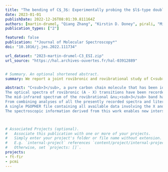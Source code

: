 ```yaml
---
title: "The bending of C$_3$: Experimentally probing the $l$-type doubling and resonance"
date: 2023-01-01
publishDate: 2022-12-26T08:01:39.811164Z
authors: [martin-drumel, "Qiang Zhang", "Kirstin D. Doney", pirali, "Michel Vervloet", "Dennis Tokaryk",  "Colin Western", "Harold Linnartz", "Yang Chen", "Dongfeng Zhao"]
publication_types: ["2"]

featured: false
publication: "*Journal of Molecular Spectroscopy*"
doi: "10.1016/j.jms.2022.111734"

url_dataset: "2023-martin-drumel-C3_ESI.zip"
url_source: "https://hal.archives-ouvertes.fr/hal-03912889"


# Summary. An optional shortened abstract.
summary: We report a joint rovibronic and rovibrational study of C<sub>3</sub>.

abstract: "C<sub>3</sub>, a pure carbon chain molecule that has been identified in different astronomical environments, is considered a good probe of kinetic temperatures through observation of transitions involving its low-lying bending mode (&nu;<sub>2</sub>) in its ground electronic state. The present laboratory work aims to investigate this bending mode with multiple quanta of excitation by combining recordings of high resolution optical and infrared spectra of C<sub>3</sub> produced in discharge experiments. 
The optical spectra of rovibronic (A - X) transitions have been recorded by laser induced fluorescence spectroscopy using a single longitude mode optical parametric oscillator as narrow bandwidth laser source at the University of Science and Technology of China. 36 bands originating from X(0*v*<sub>2</sub>0), *v*<sub>2</sub> = 0-5, are assigned. 
The mid-infrared spectrum of the rovibrational &nu;<sub>3</sub> band has been recorded by Fourier-transform infrared spectroscopy using a globar source on the AILES beamline of the SOLEIL synchrotron facility. The spectrum reveals hot bands involving up to 5 quanta of excitation in &nu;<sub>2</sub>.  
From combining analyses of all the presently recorded spectra and literature data, accurate rotational parameters and absolute energy levels of C<sub>3</sub>, in particular for states involving the bending mode, are determined.  
A single PGOPHER file containing all available data involving the X and A states (literature and present study) is used to fit all the data.
The spectroscopic information derived from this work enables new interstellar searches for C<sub>3</sub>, not only in the infrared and optical regions investigated here but also notably in the &nu;<sub>2</sub> band region (around 63 cm<sup>-1</sup>) where vibrational satellites can now be accurately predicted. This makes C<sub>3</sub> a universal diagnostic tool to study very different astronomical environments, from dark and dense to translucent clouds. "



# Associated Projects (optional).
#   Associate this publication with one or more of your projects.
#   Simply enter your project's folder or file name without extension.
#   E.g. `internal-project` references `content/project/internal-project/index.md`.
#   Otherwise, set `projects: []`.
projects:
- ft-fir
- pcmi
---
```


